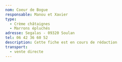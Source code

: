 ```yaml
---
nom: Coeur de Bogue
responsable: Manou et Xavier
type:
  - Crème châtaignes
  - Marrons épluchés
adresse: Segalas - 09320 Soulan
tel: 06 42 36 60 52
description: Cette fiche est en cours de rédaction
transport:
  - vente directe
---
```

